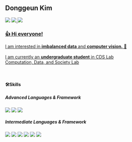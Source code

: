 ## Donggeun Kim
![](https://komarev.com/ghpvc/?username=KUcarrot&color=dc143c)
<a href="https://www.notion.so/kucarrot/About-me-369838db74794ef1bf596a34ffb09f73">
<img src="https://img.shields.io/badge/blog-A23EF3?style=flat-square&logo=instacart&logoColor=white"/> </a> <a href="https://github.com/KUcarrot">
<img src="https://img.shields.io/badge/jikksun@korea.ac.kr-FB1911?style=flat-square&logo=monster&logoColor=white"/>
</br>
### 👍 Hi everyone! </br>
I am interested in **imbalanced data** and **computer vision.** 💌</br></br>
I am currently an **undergraduate student** in CDS Lab</br>
[Computation, Data, and Society Lab](https://sites.google.com/korea.ac.kr/jaiwoolee)
</br>
</br>
</br>

#### 🛠Skills
##### Advanced Languages & Framework

 <img src="https://img.shields.io/badge/Python-3776AB?style=flat-square&logo=python&logoColor=white"/>  <img src="https://img.shields.io/badge/R-276DC3?style=flat-square&logo=r&logoColor=white"/>  <img src="https://img.shields.io/badge/SAS-0089CF?style=flat-square&logo=sega&logoColor=white"/>  
 
 ##### Intermediate Languages & Framework
<img src="https://img.shields.io/badge/SQL-4479A1?style=flat-square&logo=sqlite&logoColor=white"/>  <img src="https://img.shields.io/badge/C-A8B9CC?style=flat-square&logo=c&logoColor=white"/> <img src="https://img.shields.io/badge/C++-00599C?style=flat-square&logo=cplusplus&logoColor=white"/>  <img src="https://img.shields.io/badge/SPSS-1AB394?style=flat-square&logo=spss&logoColor=white"/>  <img src="https://img.shields.io/badge/Java-1E8CBE?style=flat-square&logo=java&logoColor=white"/> <img src="https://img.shields.io/badge/Django-092E20?style=flat-square&logo=Django&logoColor=white"/>




                  
